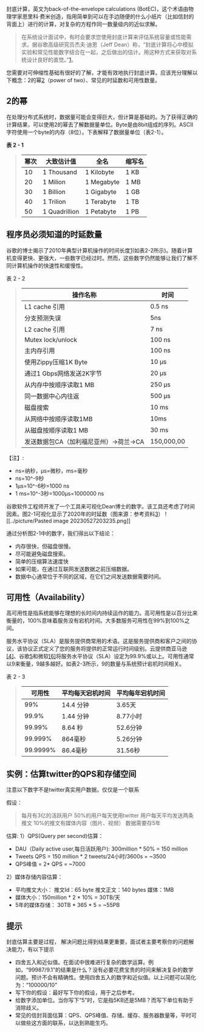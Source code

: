 封底计算，英文为back-of-the-envelope calculations (BotEC)，这个术语由物理学家恩里科·费米创造，指用简单到可以在手边随便的什么小纸片（比如信封的背面上）进行的计算，对复杂的方程作同一数量级内的近似求解。

> 在系统设计面试中，有时会要求您使用封底计算来评估系统容量或性能需求。据谷歌高级研究员杰夫·迪恩（Jeff Dean）称，“封底计算将心中模拟实验和常见性能数字结合在一起，之后做出的估计。用这种方式来获取对系统设计良好的直觉。”[1](http://highscalability.com/blog/2011/1/26/google-pro-tip-use-back-of-the-envelopecalculations-to-choo.html)。

您需要对可伸缩性基础有很好的了解，才能有效地执行封底计算。应该充分理解以下概念：2的幂[2](https://github.com/donnemartin/system-design-primer)（power of two）、常见的时延数和可用性数量。

## 2的幂

在处理分布式系统时，数据量可能会变得巨大，但计算是基础的。为了获得正确的计算结果，可以使用2的幂去了解数据量单位。Byte是由8bit组成的序列。ASCII字符使用一个byte的内存（8位）。下表解释了数据量单位（表2-1）。

 **表 2 - 1**
>
> | 幂次 	| 大致估计值    	| 全名       	| 缩写名 	|
> |------	|---------------	|------------	|--------	|
> | 10   	| 1 Thousand    	| 1 Kilobyte 	| 1 KB   	|
> | 20   	| 1 Milion      	| 1 Megabyte 	| 1 MB   	|
> | 30   	| 1 Billion     	| 1 Gigabyte 	| 1 GB   	|
> | 40   	| 1 Trilion     	| 1 Terabyte 	| 1 TB   	|
> | 50   	| 1 Quadrillion 	| 1 Petabyte 	| 1 PB   	|

## 程序员必须知道的时延数量
谷歌的博士揭示了2010年典型计算机操作的时间长度[1](http://highscalability.com/blog/2011/1/26/google-pro-tip-use-back-of-the-envelopecalculations-to-choo.html)(如表2-2所示)。随着计算机变得更快、更强大，一些数字已经过时。然而，这些数字仍然能够让我们了解不同计算机操作的快速性和缓慢性。

表 2 - 2

> | 操作名称                               	| 时间       	|
> |----------------------------------------	|------------	|
> | L1 cache 引用                          	| 0.5 ns     	|
> | 分支预测失误                           	| 5ns        	|
> | L2 cache 引用                          	| 7 ns       	|
> | Mutex lock/unlock                      	| 100 ns     	|
> | 主内存引用                             	| 100 ns     	|
> | 使用Zippy压缩1K Byte                   	| 10 μs      	|
> | 通过1 Gbps网络发送2K字节               	| 20 μs      	|
> | 从内存中按顺序读取1 MB                 	| 250 μs     	|
> | 同一数据中心内往返                     	| 500 μs     	|
> | 磁盘搜索                               	| 10 ms      	|
> | 从网络中按顺序读取1MB                  	| 10ms       	|
> | 从磁盘按顺序读取1 MB                   	| 30 ms      	|
> | 发送数据包CA（加利福尼亚州）->荷兰->CA 	| 150,000,00 	|

【注】:

- ns=纳秒，μs=微秒，ms=毫秒
- ns=10^-9秒
- 1μs=10^-6秒=1000 ns
- 1 ms=10^-3秒=1000μs=1000000 ns

谷歌软件工程师开发了一个工具来可视化Dean博士的数字。该工具还考虑了时间因素。图2-1可视化显示了2020年的时延数（图来源：参考资料[3](https://colin-scott.github.io/personal_website/research/interactive_latency.html)）
![[../picture/Pasted image 20230527203235.png]]

通过分析图2-1中的数字，我们得出以下结论：

- 内存很快，但磁盘很慢。
- 尽可能避免磁盘搜索。
- 简单的压缩算法速度快
- 如果可能，在通过互联网发送数据之前压缩数据。
- 数据中心通常位于不同的区域，在它们之间发送数据需要时间。

## 可用性（Availability）
高可用性是指系统能够在理想的长时间内持续运作的能力。高可用性是以百分比来衡量的，100%意味着服务没有宕机时间。大多数服务可用性在99%到100%之间。

服务水平协议（SLA）是服务提供商常用的术语。这是服务提供商和客户之间的协议，该协议正式定义了您的服务将提供的正常运行时间级别。云提供商亚马逊[[4]](https://aws.amazon.com/compute/sla/)、谷歌[5](https://cloud.google.com/compute/sla)和微软[[6]](https://azure.microsoft.com/enus/support/legal/sla/summary/)将服务水平协议（SLA）设定为99.9%或以上。可用性通常以9来衡量，9越多越好。如表2-3所示，9的数量与系统预计宕机时间相关。

表 2 - 3

> | 可用性   | 平均每天宕机时间 | 平均每年宕机时间 |
> |----------|------------------|------------------|
> | 99%      | 14.4 分钟        | 3.65天           |
> | 99.9%    | 1.44 分钟        | 8.77小时         |
> | 99.99%   | 8.64 秒          | 52.6分钟         |
> | 99.999%  | 864毫秒          | 5.26分钟         |
> | 99.9999% | 86.4毫秒         | 31.56秒          |

## 实例：估算twitter的QPS和存储空间
注意以下数字不是twitter真实用户数据，仅仅是一个联系

假设：
> 每月有3亿的活跃用户
> 50%的用户每天使用twitter
> 用户每天平均发送两条推文
> 10%的推文有媒体内容（图片、视频）
> 数据需要存5年

估算:
1）QPS(Query per second)估算：
- DAU（Daily active user,每日活跃用户): 300million * 50% = 150 million
- Tweets QPS = 150 million * 2 tweets/24小时/3600s = ~3500
- QPS峰值 = 2* QPS = ~7000

2）媒体存储内容估算：
- 平均推文大小： 推文Id：65 byte 推文正文：140 bytes 媒体：1MB
- 媒体大小：150million * 2 * 10% = 30TB/天
- 5年的媒体存储： 30TB * 365 * 5 = ~55PB

## 提示
封底估算主要是过程， 解决问题比得到结果更重要，面试者主要考察你的问题解决能力，有以下提示
- 四舍五入和近似值。在面试中很难进行复杂的数学运算。例如，“99987/9.1”的结果是什么？没有必要花费宝贵的时间来解决复杂的数学问题。预计不会有精确性。使用四舍五入的数字和近似值。以上问题可以简化为：“100000/10”
- 写下你的假设：最好写下你的假设，用于之后参考。
- 给数字添加单位。当你写下“5”时，它是指5KB还是5MB？而写下单位有助于消除歧义。
- 常见的信封背面估算：QPS、QPS峰值、存储、缓存、服务器数量等，平时可以做些这方面的联系，以达到熟能生巧。